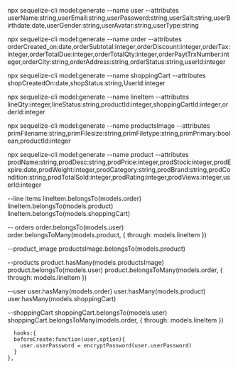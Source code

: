 npx sequelize-cli model:generate --name user --attributes userName:string,userEmail:string,userPassword:string,userSalt:string,userBirthdate:date,userGender:string,userAvatar:string,userType:string

npx sequelize-cli model:generate --name order --attributes orderCreated_on:date,orderSubtotal:integer,orderDiscount:integer,orderTax:integer,orderTotalDue:integer,orderTotalQty:integer,orderPaytTrxNumber:integer,orderCity:string,orderAddress:string,orderStatus:string,userId:integer


npx sequelize-cli model:generate --name shoppingCart --attributes shopCreatedOn:date,shopStatus:string,UserId:integer

npx sequelize-cli model:generate --name lineItem --attributes lineQty:integer,lineStatus:string,productId:integer,shoppingCartId:integer,orderId:integer


npx sequelize-cli model:generate --name productsImage --attributes primFilename:string,primFilesize:string,primFiletype:string,primPrimary:boolean,productId:integer

<!-- npx sequelize-cli model:generate --name products_images --attributes prim_filename:string,prim_filesize:string,prim_filetype:string,prim_primary:boolean,prim_prod_id:integer -->

npx sequelize-cli model:generate --name product --attributes prodName:string,prodDesc:string,prodPrice:integer,prodStock:integer,prodExpire:date,prodWeight:integer,prodCategory:string,prodBrand:string,prodCondition:string,prodTotalSold:integer,prodRating:integer,prodViews:integer,userId:integer

--line items
      lineItem.belongsTo(models.order)
      lineItem.belongsTo(models.product)
      lineItem.belongsTo(models.shoppingCart)
    
-- orders
    order.belongsTo(models.user)
      order.belongsToMany(models.product, { through: models.lineItem })

--product_image
    productsImage.belongsTo(models.product)

--products
      product.hasMany(models.productsImage)
      product.belongsTo(models.user)
      product.belongsToMany(models.order, { through: models.lineItem })

--user
        user.hasMany(models.order)
      user.hasMany(models.product)
      user.hasMany(models.shoppingCart)

--shoppingCart
        shoppingCart.belongsTo(models.user)
      shoppingCart.belongsToMany(models.order, { through: models.lineItem })

      hooks:{
      beforeCreate:function(user,option){
        user.userPassword = encryptPassword(user.userPassword) 
      }
    },